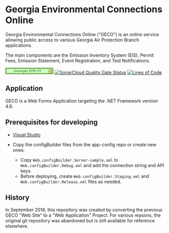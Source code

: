 # Georgia Environmental Connections Online

Georgia Environmental Connections Online ("GECO") is an online service allowing public access to various Georgia Air
Protection Branch applications.

The main components are the Emission Inventory System (EIS), Permit Fees, Emission Statement, Event Registration, and
Test Notifications.

[![Georgia EPD-IT](https://raw.githubusercontent.com/gaepdit/gaepd-brand/main/blinkies/blinkies.cafe-gaepdit.gif)](https://github.com/gaepdit)
[![SonarCloud Quality Gate Status](https://sonarcloud.io/api/project_badges/measure?project=gaepdit_geco&metric=alert_status)](https://sonarcloud.io/summary/new_code?id=gaepdit_geco)
[![Lines of Code](https://sonarcloud.io/api/project_badges/measure?project=gaepdit_geco&metric=ncloc)](https://sonarcloud.io/summary/new_code?id=gaepdit_geco)

## Application

GECO is a Web Forms Application targeting the .NET Framework version 4.8.

## Prerequisites for developing

* [Visual Studio](https://www.visualstudio.com/)

* Copy the configBuilder files from the app-config repo or create new ones:
    * Copy `Web.configBuilder.Server-sample.xml` to `Web.configBuilder.Debug.xml` and add the connection string and API
      keys.
    * Before deploying, create `Web.configBuilder.Staging.xml` and `Web.configBuilder.Release.xml` files as needed.

## History

In September 2018, this repository was created by converting the previous GECO "Web Site" to a "Web Application"
Project. For various reasons, the original git repository was abandoned but is still available for reference elsewhere.
